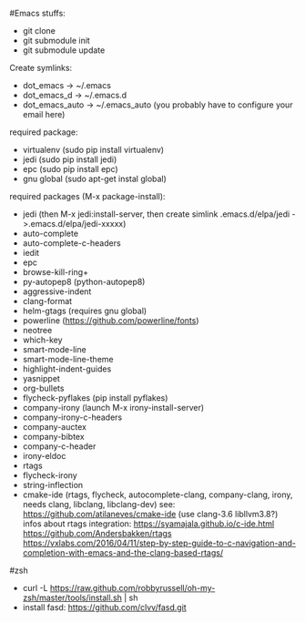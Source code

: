 #Emacs stuffs:

 - git clone
 - git submodule init
 - git submodule update

Create symlinks:

- dot_emacs -> ~/.emacs
- dot\_emacs_d -> ~/.emacs.d
- dot\_emacs\_auto -> ~/.emacs_auto (you probably have to configure your email here)

required package:

- virtualenv (sudo pip install virtualenv)
- jedi (sudo pip install jedi)
- epc (sudo pip install epc)
- gnu global (sudo apt-get instal global)

required packages (M-x package-install):

- jedi (then M-x jedi:install-server, then create simlink .emacs.d/elpa/jedi ->.emacs.d/elpa/jedi-xxxxx)
- auto-complete
- auto-complete-c-headers
- iedit
- epc
- browse-kill-ring+
- py-autopep8 (python-autopep8)
- aggressive-indent
- clang-format
- helm-gtags (requires gnu global)
- powerline (https://github.com/powerline/fonts)
- neotree
- which-key
- smart-mode-line
- smart-mode-line-theme
- highlight-indent-guides
- yasnippet
- org-bullets
- flycheck-pyflakes (pip install pyflakes)
- company-irony (launch M-x irony-install-server)
- company-irony-c-headers
- company-auctex
- company-bibtex
- company-c-header
- irony-eldoc
- rtags
- flycheck-irony
- string-inflection
- cmake-ide (rtags, flycheck, autocomplete-clang, company-clang, irony, needs clang, libclang, libclang-dev) see: https://github.com/atilaneves/cmake-ide
  (use clang-3.6 libllvm3.8?)
  infos about rtags integration: https://syamajala.github.io/c-ide.html
  	      	    		 https://github.com/Andersbakken/rtags
				 https://vxlabs.com/2016/04/11/step-by-step-guide-to-c-navigation-and-completion-with-emacs-and-the-clang-based-rtags/


#zsh

- curl -L https://raw.github.com/robbyrussell/oh-my-zsh/master/tools/install.sh | sh
- install fasd: https://github.com/clvv/fasd.git
